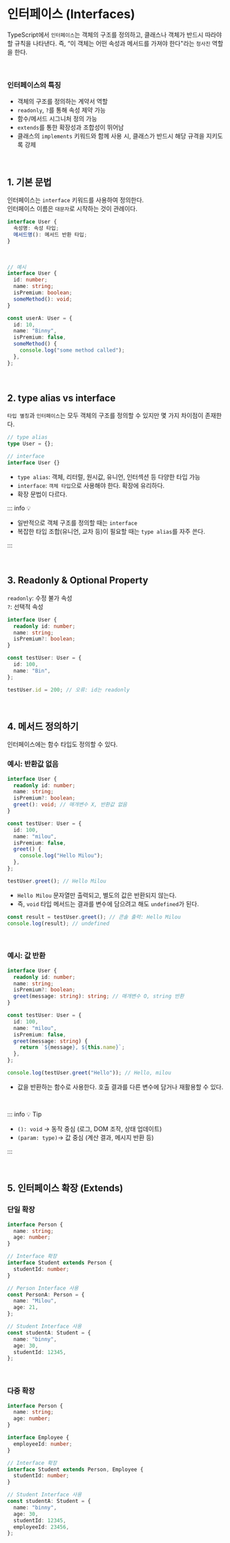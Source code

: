 # 인터페이스 (Interfaces)

TypeScript에서 `인터페이스`는 객체의 구조를 정의하고, 클래스나 객체가 반드시 따라야 할 규칙을 나타낸다.
즉, “이 객체는 어떤 속성과 메서드를 가져야 한다"라는 `청사진` 역할을 한다.

<br>

### 인터페이스의 특징

- 객체의 구조를 정의하는 계약서 역할
- `readonly`, `?`를 통해 속성 제약 가능
- 함수/메서드 시그니처 정의 가능
- `extends`를 통한 확장성과 조합성이 뛰어남
- 클래스의 `implements` 키워드와 함께 사용 시, 클래스가 반드시 해당 규격을 지키도록 강제

<br>

## 1. 기본 문법

인터페이스는 `interface` 키워드를 사용하여 정의한다.  
인터페이스 이름은 `대문자`로 시작하는 것이 관례이다.

```ts
interface User {
  속성명: 속성 타입;
  메서드명(): 메서드 반환 타입;
}
```

<br>

```ts
// 예시
interface User {
  id: number;
  name: string;
  isPremium: boolean;
  someMethod(): void;
}

const userA: User = {
  id: 10,
  name: "Binny",
  isPremium: false,
  someMethod() {
    console.log("some method called");
  },
};
```

<br>

## 2. type alias vs interface

`타입 별칭`과 `인터페이스`는 모두 객체의 구조를 정의할 수 있지만 몇 가지 차이점이 존재한다.

```ts
// type alias
type User = {};

// interface
interface User {}
```

- `type alias`: 객체, 리터럴, 원시값, 유니언, 인터섹션 등 다양한 타입 가능
- `interface`: `객체 타입`으로 사용해야 한다. 확장에 유리하다.
- 확장 문법이 다르다.

::: info 💡

- 일반적으로 객체 구조를 정의할 때는 `interface`
- 복잡한 타입 조합(유니언, 교차 등)이 필요할 때는 `type alias`를 자주 쓴다.

:::

<br>

## 3. Readonly & Optional Property

`readonly`: 수정 불가 속성  
`?`: 선택적 속성

```ts
interface User {
  readonly id: number;
  name: string;
  isPremium?: boolean;
}

const testUser: User = {
  id: 100,
  name: "Bin",
};

testUser.id = 200; // 오류: id는 readonly
```

<br>

## 4. 메서드 정의하기

인터페이스에는 함수 타입도 정의할 수 있다.

### 예시: 반환값 없음

```ts
interface User {
  readonly id: number;
  name: string;
  isPremium?: boolean;
  greet(): void; // 매개변수 X, 반환값 없음
}

const testUser: User = {
  id: 100,
  name: "milou",
  isPremium: false,
  greet() {
    console.log("Hello Milou");
  },
};

testUser.greet(); // Hello Milou
```

- `Hello Milou` 문자열만 출력되고, 별도의 값은 반환되지 않는다.
- 즉, `void` 타입 메서드는 결과를 변수에 담으려고 해도 `undefined`가 된다.

```ts
const result = testUser.greet(); // 콘솔 출력: Hello Milou
console.log(result); // undefined
```

<br>

### 예시: 값 반환

```ts
interface User {
  readonly id: number;
  name: string;
  isPremium?: boolean;
  greet(message: string): string; // 매개변수 O, string 반환
}

const testUser: User = {
  id: 100,
  name: "milou",
  isPremium: false,
  greet(message: string) {
    return `${message}, ${this.name}`;
  },
};

console.log(testUser.greet("Hello")); // Hello, milou
```

- 값을 반환하는 함수로 사용한다. 호출 결과를 다른 변수에 담거나 재활용할 수 있다.

<br>

::: info 💡 Tip

- `(): void` → 동작 중심 (로그, DOM 조작, 상태 업데이트)
- `(param: type)`→ 값 중심 (계산 결과, 메시지 반환 등)

:::

<br>

## 5. 인터페이스 확장 (Extends)

### 단일 확장

```ts
interface Person {
  name: string;
  age: number;
}

// Interface 확장
interface Student extends Person {
  studentId: number;
}

// Person Interface 사용
const PersonA: Person = {
  name: "Milou",
  age: 21,
};

// Student Interface 사용
const studentA: Student = {
  name: "binny",
  age: 30,
  studentId: 12345,
};
```

<br>

### 다중 확장

```ts
interface Person {
  name: string;
  age: number;
}

interface Employee {
  employeeId: number;
}

// Interface 확장
interface Student extends Person, Employee {
  studentId: number;
}

// Student Interface 사용
const studentA: Student = {
  name: "binny",
  age: 30,
  studentId: 12345,
  employeeId: 23456,
};
```

<br>
<Comment/>
